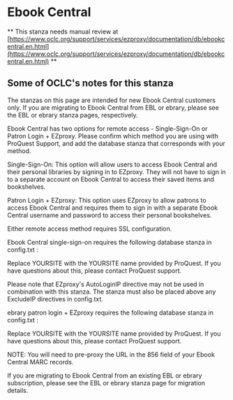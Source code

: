 # Ebook Central
** This stanza needs manual review at [https://www.oclc.org/support/services/ezproxy/documentation/db/ebookcentral.en.html](https://www.oclc.org/support/services/ezproxy/documentation/db/ebookcentral.en.html) **

## Some of OCLC's notes for this stanza

The stanzas on this page are intended for new Ebook Central customers only. If you are migrating to Ebook Central from EBL or ebrary, please see the EBL or ebrary stanza pages, respectively.

Ebook Central has two options for remote access - Single-Sign-On or Patron Login + EZproxy. Please confirm which method you are using with ProQuest Support, and add the database stanza that corresponds with your method.

Single-Sign-On: This option will allow users to access Ebook Central and their personal libraries by signing in to EZproxy. They will not have to sign in to a separate account on Ebook Central to access their saved items and bookshelves.

Patron Login + EZproxy: This option uses EZproxy to allow patrons to access Ebook Central and requires them to sign in with a separate Ebook Central username and password to access their personal bookshelves.

Either remote access method requires SSL configuration.

Ebook Central single-sign-on requires the following database stanza in config.txt :

Replace YOURSITE with the YOURSITE name provided by ProQuest. If you have questions about this, please contact ProQuest support.

Please note that EZproxy's AutoLoginIP directive may not be used in combination with this stanza. The stanza must also be placed above any ExcludeIP directives in config.txt.

ebrary patron login + EZproxy requires the following database stanza in config.txt :

Replace YOURSITE with the YOURSITE name provided by ProQuest. If you have questions about this, please contact ProQuest support.

NOTE: You will need to pre-proxy the URL in the 856 field of your Ebook Central MARC records.

If you are migrating to Ebook Central from an existing EBL or ebrary subscription, please see the EBL or ebrary stanza page for migration details.
 

 

 
